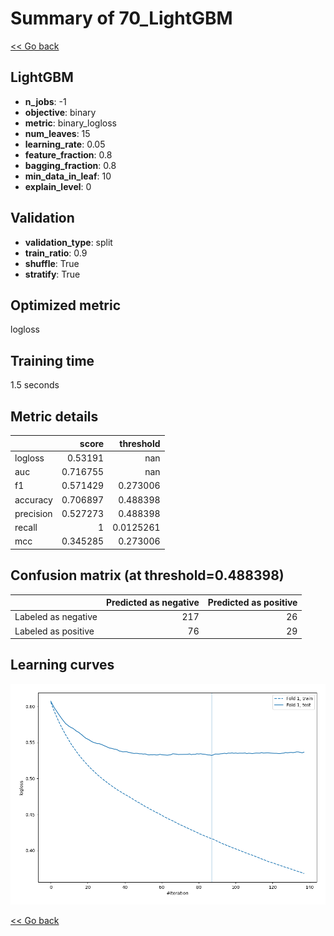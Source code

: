# Summary of 70_LightGBM

[<< Go back](../README.md)


## LightGBM
- **n_jobs**: -1
- **objective**: binary
- **metric**: binary_logloss
- **num_leaves**: 15
- **learning_rate**: 0.05
- **feature_fraction**: 0.8
- **bagging_fraction**: 0.8
- **min_data_in_leaf**: 10
- **explain_level**: 0

## Validation
 - **validation_type**: split
 - **train_ratio**: 0.9
 - **shuffle**: True
 - **stratify**: True

## Optimized metric
logloss

## Training time

1.5 seconds

## Metric details
|           |    score |   threshold |
|:----------|---------:|------------:|
| logloss   | 0.53191  | nan         |
| auc       | 0.716755 | nan         |
| f1        | 0.571429 |   0.273006  |
| accuracy  | 0.706897 |   0.488398  |
| precision | 0.527273 |   0.488398  |
| recall    | 1        |   0.0125261 |
| mcc       | 0.345285 |   0.273006  |


## Confusion matrix (at threshold=0.488398)
|                     |   Predicted as negative |   Predicted as positive |
|:--------------------|------------------------:|------------------------:|
| Labeled as negative |                     217 |                      26 |
| Labeled as positive |                      76 |                      29 |

## Learning curves
![Learning curves](learning_curves.png)

[<< Go back](../README.md)
